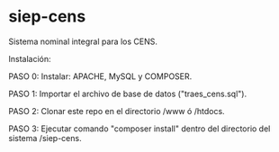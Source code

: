 # siep-cens

Sistema nominal integral para los CENS.

Instalación:

PASO 0: Instalar: APACHE, MySQL y COMPOSER.

PASO 1: Importar el archivo de base de datos ("traes_cens.sql").

PASO 2: Clonar este repo en el directorio /www ó /htdocs.

PASO 3: Ejecutar comando "composer install" dentro del directorio del sistema /siep-cens.
